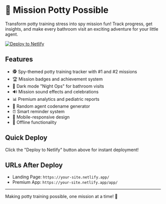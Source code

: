 # 🎯 Mission Potty Possible

Transform potty training stress into spy mission fun! Track progress, get insights, and make every bathroom visit an exciting adventure for your little agent.

[![Deploy to Netlify](https://www.netlify.com/img/deploy/button.svg)](https://app.netlify.com/start/deploy?repository=https://github.com/YOUR_USERNAME/mission-potty-possible)

## Features
- 🕵️ Spy-themed potty training tracker with #1 and #2 missions
- 🏆 Mission badges and achievement system
- 🌙 Dark mode "Night Ops" for bathroom visits
- 🔊 Mission sound effects and celebrations
- 📊 Premium analytics and pediatric reports
- 🎲 Random agent codename generator
- ⏰ Smart reminder system
- 📱 Mobile-responsive design
- 💾 Offline functionality

## Quick Deploy
Click the "Deploy to Netlify" button above for instant deployment!

## URLs After Deploy
- Landing Page: `https://your-site.netlify.app/`
- Premium App: `https://your-site.netlify.app/app/`

---
Making potty training possible, one mission at a time! 🎯
